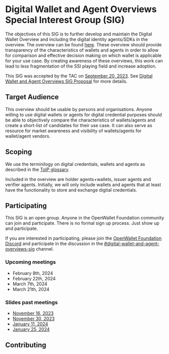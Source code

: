 # Digital Wallet and Agent Overviews Special Interest Group (SIG)

The objectives of this SIG is to further develop and maintain the Digital Wallet Overview and including the digital identity agents/SDKs in the overview. The overview can be found [here](https://openwallet-foundation.github.io/digital-wallet-and-agent-overviews-sig/). These overview should provide transparency of the characteristics of wallets and agents in order to allow for comparison and effective decision making on which wallet is applicable for your use case. By creating awareness of these overviews, this work can lead to less fragmentation of the SSI playing field and increase adoption.

This SIG was accepted by the TAC on [September 20, 2023](../meetings/2023/2023-09-20.md). See [Digital Wallet and Agent Overviews SIG Proposal](https://github.com/openwallet-foundation/tac/issues/56) for more details.

## Target Audience
This overview should be usable by persons and organisations. Anyone willing to use digital wallets or agents for digital credential purposes should be able to objectively compare the characteristics of wallets/agents and create a short-list of candidates for their use case. It can also serve as resource for market awareness and visibility of wallets/agents for wallet/agent vendors.

## Scoping
We use the terminilogy on digital credentials, wallets and agents as described in the [ToIP glossary](https://docs.google.com/document/d/1fZByfuSOwszDRkE7ARQLeElSYmVznoOyJK4sxRvJpyM/edit).

Included in the overview are holder agents+wallets, issuer agents and verifier agents. Initially, we will only include wallets and agents that at least have the functionality to store and exchange digital credentials.

## Participating
This SIG is an open group. Anyone in the OpenWallet Foundation community can join and participate. There is no formal sign up process. Just show up and participate.

If you are interested in participating, please join the [OpenWallet Foundation Discord](https://discord.gg/openwalletfoundation) and participate in the discussion in the [#digital-wallet-and-agent-overviews-sig](https://discord.com/channels/1022962884864643214/1154111877077532814) channel. 

### Upcoming meetings
- February 8th, 2024
- February 22th, 2024
- March 7th, 2024
- March 21th, 2024

### Slides past meetings
- [November 16, 2023](meetings/2023/16-11-2023.pdf)
- [November 30, 2023](meetings/2023/30-11-2023.pdf)
- [January 11, 2024](meetings/2024/11-01-2024.pdf)
- [January 25, 2024](meetings/2024/25-01-2024.pdf)

## Contributing

